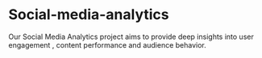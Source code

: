 # Social-media-analytics
Our Social Media Analytics project aims to provide deep insights into user engagement , content performance and audience behavior.
